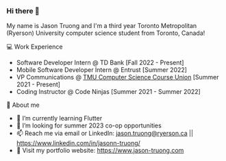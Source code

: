 ### Hi there 👋

My name is Jason Truong and I'm a third year Toronto Metropolitan (Ryerson) University computer science student from Toronto, Canada!

💻 Work Experience
- Software Developer Intern @ TD Bank [Fall 2022 - Present]
- Mobile Software Developer Intern @ Entrust [Summer 2022]
- VP Communications @ [TMU Computer Science Course Union](https://www.instagram.com/tmu_cscu/) [Summer 2021 - Present]
- Coding Instructor @ Code Ninjas [Summer 2021 - Summer 2022]

👦 About me
- 🌱 I’m currently learning Flutter
- 🤔 I’m looking for summer 2023 co-op opportunities
- 📫 Reach me via email or LinkedIn: jason.truong@ryerson.ca || https://www.linkedin.com/in/jasonn-truong/
- 💬 Visit my portfolio website: https://www.jason-truong.com
